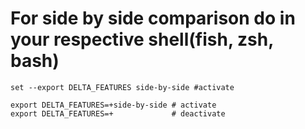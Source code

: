 # For side by side comparison do in your respective shell(fish, zsh, bash)

```fish
set --export DELTA_FEATURES side-by-side #activate
```

```shell
export DELTA_FEATURES=+side-by-side # activate
export DELTA_FEATURES=+             # deactivate
```
